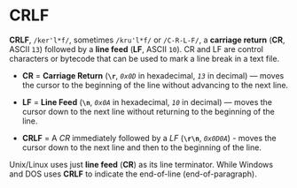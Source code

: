 # CRLF

**CRLF**, `/ker'l*f/`, sometimes `/kru'l*f/` or `/C-R-L-F/`,
a **carriage return** (**CR**, ASCII `13`) followed by a **line feed** (**LF**, ASCII `10`).
CR and LF are control characters or bytecode that can be used to mark a line break in a text file.

- **CR** = **Carriage Return** (**`\r`**, *`0x0D`* in hexadecimal, *`13`* in decimal) —
moves the cursor to the beginning of the line without advancing to the next line.

- **LF** = **Line Feed** (**`\n`**, *`0x0A`* in hexadecimal, *`10`* in decimal) —
moves the cursor down to the next line without returning to the beginning of the line.

- **CRLF** = A *CR* immediately followed by a *LF* (**`\r\n`**, *`0x0D0A`*) -
moves the cursor down to the next line and then to the beginning of the line.

Unix/Linux uses just **line feed** (**CR**) as its line terminator.
While Windows and DOS uses **CRLF** to indicate the end-of-line (end-of-paragraph).
